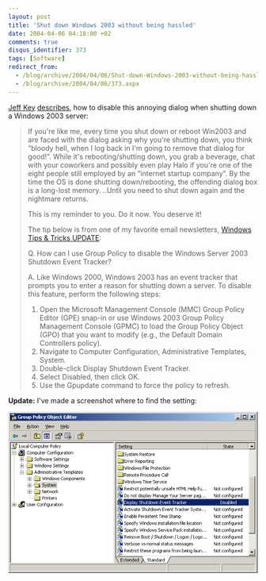 ```yaml
---
layout: post
title: 'Shut down Windows 2003 without being hassled'
date: 2004-04-06 04:18:00 +02
comments: true
disqus_identifier: 373
tags: [Software]
redirect_from:
  - /blog/archive/2004/04/06/Shut-down-Windows-2003-without-being-hassled.aspx
  - /blog/archive/2004/04/06/373.aspx
---
```


[Jeff Key](http://weblogs.asp.net/jkey/) [describes](http://weblogs.asp.net/jkey/archive/2003/12/22/45300.aspx), how to disable this annoying dialog when shutting down a Windows 2003 server:

> If you're like me, every time you shut down or reboot Win2003 and are faced with the dialog asking why you're shutting down, you think “bloody hell, when I log back in I'm going to remove that dialog for good!”. While it's rebooting/shutting down, you grab a beverage, chat with your coworkers and possibly even play Halo if you're one of the eight people still employed by an “internet startup company”. By the time the OS is done shutting down/rebooting, the offending dialog box is a long-lost memory. ..Until you need to shut down again and the nightmare returns.
>
> This is my reminder to you. Do it now. You deserve it!
>
> The tip below is from one of my favorite email newsletters, [Windows Tips & Tricks UPDATE](http://www.winnetmag.com/email):
>
> Q. How can I use Group Policy to disable the Windows Server 2003 Shutdown Event Tracker?
>
> A. Like Windows 2000, Windows 2003 has an event tracker that prompts you to enter a reason for shutting down a server. To disable this feature, perform the following steps:
>
> 1. Open the Microsoft Management Console (MMC) Group Policy Editor (GPE) snap-in or use Windows 2003 Group Policy Management Console (GPMC) to load the Group Policy Object (GPO) that you want to modify (e.g., the Default Domain Controllers policy).
> 2. Navigate to Computer Configuration, Administrative Templates, System.
> 3. Double-click Display Shutdown Event Tracker.
> 4. Select Disabled, then click OK.
> 5. Use the Gpupdate command to force the policy to refresh.

**Update:** I've made a screenshot where to find the setting:

![Shut down Windows 2003 without being hassled](/files/archive/gpedit.png)
